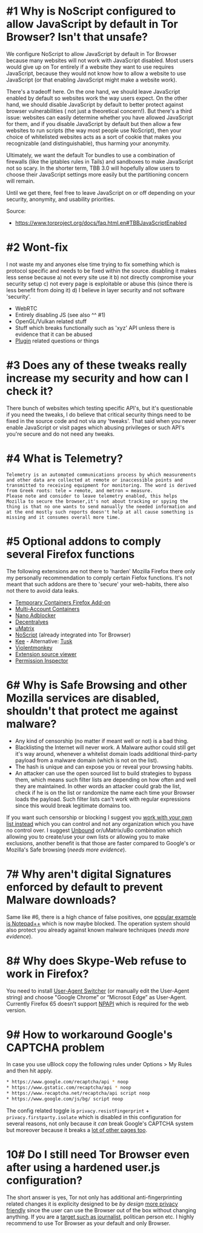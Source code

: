 #1 Why is NoScript configured to allow JavaScript by default in Tor Browser? Isn't that unsafe?
================================

We configure NoScript to allow JavaScript by default in Tor Browser because many websites will not work with JavaScript disabled. Most users would give up on Tor entirely if a website they want to use requires JavaScript, because they would not know how to allow a website to use JavaScript (or that enabling JavaScript might make a website work).

There's a tradeoff here. On the one hand, we should leave JavaScript enabled by default so websites work the way users expect. On the other hand, we should disable JavaScript by default to better protect against browser vulnerabilities ( not just a theoretical concern!). But there's a third issue: websites can easily determine whether you have allowed JavaScript for them, and if you disable JavaScript by default but then allow a few websites to run scripts (the way most people use NoScript), then your choice of whitelisted websites acts as a sort of cookie that makes you recognizable (and distinguishable), thus harming your anonymity.

Ultimately, we want the default Tor bundles to use a combination of firewalls (like the iptables rules in Tails) and sandboxes to make JavaScript not so scary. In the shorter term, TBB 3.0 will hopefully allow users to choose their JavaScript settings more easily but the partitioning concern will remain.

Until we get there, feel free to leave JavaScript on or off depending on your security, anonymity, and usability priorities.

Source:
* https://www.torproject.org/docs/faq.html.en#TBBJavaScriptEnabled



#2 Wont-fix
================================

I not waste my and anyones else time trying to fix something which is protocol specific and needs to be fixed within the source. disabling it makes less sense because a) not every site use it b) not directly compromise your security setup c) not every page is exploitable or abuse this (since there is less benefit from doing it) d) I believe in layer security and not software 'security'.


* WebRTC
* Entirely disabling JS (see also ^^ #1)
* OpenGL/Vulkan related stuff
* Stuff which breaks functionally such as 'xyz' API unless there is evidence that it can be abused
* [Plugin](https://www.fxsitecompat.com/en-CA/docs/2015/plug-in-support-will-be-dropped-by-the-end-of-2016-except-flash/) related questions or things



#3 Does any of these tweaks really increase my security and how can I check it?
================================

There bunch of websites which testing specific API's, but it's questionable if you need the tweaks, I do believe that critical security things need to be fixed in the source code and not via any 'tweaks'. That said when you never enable JavaScript or visit pages which abusing privileges or such API's you're secure and do not need any tweaks.



#4 What is Telemetry?
================================

```
Telemetry is an automated communications process by which measurements and other data are collected at remote or inaccessible points and transmitted to receiving equipment for monitoring. The word is derived from Greek roots: tele = remote, and metron = measure. 
Please note and consider to leave telemetry enabled, this helps Mozilla to secure the browser,it's not about tracking or spying the thing is that no one wants to send manually the needed information and at the end mostly such reports doesn't help at all cause something is missing and it consumes overall more time. 
```



#5 Optional addons to comply several Firefox functions
================================

The following extensions are not there to 'harden' Mozilla Firefox there only my personally recommendation to comply certain Fiefox functions. It's not meant that such addons are there to 'secure' your web-habits, there also not there to avoid data leaks.

* [Temporary Containers Firefox Add-on](https://github.com/stoically/firefox-add-on-temporary-containers#readme)
* [Multi-Account Containers](https://github.com/mozilla/multi-account-containers)
* [Nano Adblocker](https://github.com/NanoAdblocker/NanoCore)
* [Decentralyes](https://decentraleyes.org/)
* [uMatrix](https://github.com/gorhill/uMatrix)
* [NoScript](https://noscript.net/) (already integrated into Tor Browser)
* [Kee](https://github.com/kee-org/browser-addon) - Alternative: [Tusk](https://github.com/subdavis/Tusk)
* [Violentmonkey](https://github.com/violentmonkey/violentmonkey)
* [Extension source viewer](https://addons.mozilla.org/en-GB/firefox/addon/crxviewer/)
* [Permission Inspector](https://github.com/tsl143/addonManager)



6# Why is Safe Browsing and other Mozilla services are disabled, shouldn't that protect me against malware?
================================

* Any kind of censorship (no matter if meant well or not) is a bad thing.
* Blacklisting the Internet will never work. A Malware author could still get it's way around, whenever a whitelist domain loads additional third-party payload from a malware domain (which is not on the list).
* The hash is unique and can expose you or reveal your browsing habits. 
* An attacker can use the open sourced list to build strategies to bypass them, which means such filter lists are depending on how often and well they are maintained. In other words an attacker could grab the list, check if he is on the list or randomize the name each time your Browser loads the payload. Such filter lists can't work with regular expressions since this would break legitimate domains too.

If you want such censorship or blocking I suggest you [work with your own list instead](https://www.monperrus.net/martin/anti-phishing-protection-without-google-safebrowsing) which you can control and not any organization which you have no control over. I suggest [Unbound](https://www.nlnetlabs.nl/projects/unbound/about/) or/uMatrix/uBo combination which allowing you to create/use your own lists or allowing you to make exclusions, another benefit is that those are faster compared to Google's or Mozilla's Safe browsing (_needs more evidence_).



7# Why aren't digital Signatures enforced by default to prevent Malware downloads?
================================

Same like #6, there is a high chance of false positives, one [popular example is Notepad++](https://www.bleepingcomputer.com/news/software/notepad-no-longer-code-signed-dev-wont-support-overpriced-cert-industry/) which is now maybe blocked. The operation system should also protect you already against known malware techniques (_needs more evidence_).



8# Why does Skype-Web refuse to work in Firefox?
================================

You need to install [User-Agent Switcher](https://addons.mozilla.org/en-US/firefox/addon/user-agent-switcher-revived/) (or manually edit the User-Agent string) and choose "Google Chrome” or “Microsot Edge” as User-Agent. Currently Firefox 65 doesn’t support [NPAPI](https://en.wikipedia.org/wiki/NPAPI) which is required for the web version.



9# How to workaround Google's CAPTCHA problem
================================

In case you use uBlock copy the following rules under Options > My Rules and then hit apply.
```bash
* https://www.google.com/recaptcha/api * noop
* https://www.gstatic.com/recaptcha/api * noop
* https://www.recaptcha.net/recaptcha/api script noop
* https://www.google.com/js/bg/ script noop
```

The config related toggle is `privacy.resistFingerprint` + `privacy.firstparty.isolate` which is disabled in this configuration for several reasons, not only because it _can_ break Google's CAPTCHA system but moreover because it breaks a [lot of other pages too](https://bugzilla.mozilla.org/show_bug.cgi?id=1299996).



10# Do I still need Tor Browser even after using a hardened user.js configuration?
================================

The short answer is yes, Tor not only has additional anti-fingerprinting related changes it is explicity designed to be _by design_ [more privacy friendly](https://www.torproject.org/projects/torbrowser/design/) since the user can use the Browser out of the box without changing anything. If you are a [target such as journalist](https://www.nbcsandiego.com/news/local/Source-Leaked-Documents-Show-the-US-Government-Tracking-Journalists-and-Advocates-Through-a-Secret-Database-506783231.html), politican person etc. I highly recommend to use Tor Browser as your default and only Browser. 
